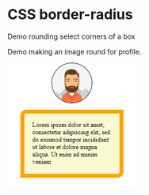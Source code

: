 # CSS border-radius

Demo rounding select corners of a box

Demo making an image round for profile.

![](https://github.com/hoc-demos/images/blob/main/border-radius.PNG?raw=true)